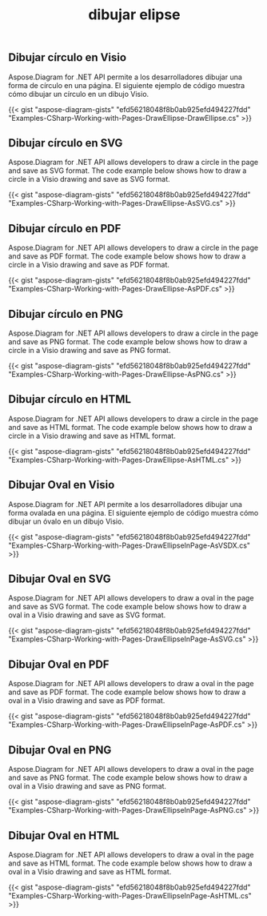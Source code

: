 ﻿---
title: dibujar elipse
type: docs
weight: 20
url: /es/net/drawing/draw-ellipse
description: Esta sección explica cómo dibujar elipses, círculos u óvalos en una página visio con Aspose.Diagram. Admite el uso de C# para dibujar círculos u óvalos y guardarlos como pdf, svg, html, imagen, xps y otros formatos.
---
## **Dibujar círculo en Visio**
Aspose.Diagram for .NET API permite a los desarrolladores dibujar una forma de círculo en una página. El siguiente ejemplo de código muestra cómo dibujar un círculo en un dibujo Visio.

{{< gist "aspose-diagram-gists" "efd56218048f8b0ab925efd494227fdd" "Examples-CSharp-Working-with-Pages-DrawEllipse-DrawEllipse.cs" >}}

## **Dibujar círculo en SVG**
Aspose.Diagram for .NET API allows developers to draw a circle in the page and save as SVG format. The code example below shows how to draw a circle in a Visio drawing and save as SVG format.

{{< gist "aspose-diagram-gists" "efd56218048f8b0ab925efd494227fdd" "Examples-CSharp-Working-with-Pages-DrawEllipse-AsSVG.cs" >}}

## **Dibujar círculo en PDF**
Aspose.Diagram for .NET API allows developers to draw a circle in the page and save as PDF format. The code example below shows how to draw a circle in a Visio drawing and save as PDF format.

{{< gist "aspose-diagram-gists" "efd56218048f8b0ab925efd494227fdd" "Examples-CSharp-Working-with-Pages-DrawEllipse-AsPDF.cs" >}}

## **Dibujar círculo en PNG**
Aspose.Diagram for .NET API allows developers to draw a circle in the page and save as PNG format. The code example below shows how to draw a circle in a Visio drawing and save as PNG format.

{{< gist "aspose-diagram-gists" "efd56218048f8b0ab925efd494227fdd" "Examples-CSharp-Working-with-Pages-DrawEllipse-AsPNG.cs" >}}

## **Dibujar círculo en HTML**
Aspose.Diagram for .NET API allows developers to draw a circle in the page and save as HTML format. The code example below shows how to draw a circle in a Visio drawing and save as HTML format.

{{< gist "aspose-diagram-gists" "efd56218048f8b0ab925efd494227fdd" "Examples-CSharp-Working-with-Pages-DrawEllipse-AsHTML.cs" >}}

## **Dibujar Oval en Visio**
Aspose.Diagram for .NET API permite a los desarrolladores dibujar una forma ovalada en una página. El siguiente ejemplo de código muestra cómo dibujar un óvalo en un dibujo Visio.

{{< gist "aspose-diagram-gists" "efd56218048f8b0ab925efd494227fdd" "Examples-CSharp-Working-with-Pages-DrawEllipseInPage-AsVSDX.cs" >}}

## **Dibujar Oval en SVG**
Aspose.Diagram for .NET API allows developers to draw a oval in the page and save as SVG format. The code example below shows how to draw a oval in a Visio drawing and save as SVG format.

{{< gist "aspose-diagram-gists" "efd56218048f8b0ab925efd494227fdd" "Examples-CSharp-Working-with-Pages-DrawEllipseInPage-AsSVG.cs" >}}

## **Dibujar Oval en PDF**
Aspose.Diagram for .NET API allows developers to draw a oval in the page and save as PDF format. The code example below shows how to draw a oval in a Visio drawing and save as PDF format.

{{< gist "aspose-diagram-gists" "efd56218048f8b0ab925efd494227fdd" "Examples-CSharp-Working-with-Pages-DrawEllipseInPage-AsPDF.cs" >}}

## **Dibujar Oval en PNG**
Aspose.Diagram for .NET API allows developers to draw a oval in the page and save as PNG format. The code example below shows how to draw a oval in a Visio drawing and save as PNG format.

{{< gist "aspose-diagram-gists" "efd56218048f8b0ab925efd494227fdd" "Examples-CSharp-Working-with-Pages-DrawEllipseInPage-AsPNG.cs" >}}

## **Dibujar Oval en HTML**
Aspose.Diagram for .NET API allows developers to draw a oval in the page and save as HTML format. The code example below shows how to draw a oval in a Visio drawing and save as HTML format.

{{< gist "aspose-diagram-gists" "efd56218048f8b0ab925efd494227fdd" "Examples-CSharp-Working-with-Pages-DrawEllipseInPage-AsHTML.cs" >}}

